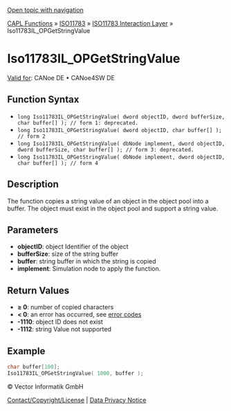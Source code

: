 [Open topic with navigation](../../../../../../CANoeDEFamily.htm#Topics/CAPLFunctions/ISO11783/ISOInteractionLayer/Functions/CAPLfunctionIso11783ILOPGetStringValue.md)

[CAPL Functions](../../../CAPLfunctions.md) » [ISO11783](../../CAPLfunctionsISO11783Overview.md) » [ISO11783 Interaction Layer](../CAPLfunctionsISOILOverview.md) » Iso11783IL_OPGetStringValue

# Iso11783IL_OPGetStringValue

[Valid for](../../../../Shared/FeatureAvailability.md):  CANoe DE • CANoe4SW DE

## Function Syntax

- `long Iso11783IL_OPGetStringValue( dword objectID, dword bufferSize, char buffer[] ); // form 1: deprecated.`
- `long Iso11783IL_OPGetStringValue( dword objectID, char buffer[] ); // form 2`
- `long Iso11783IL_OPGetStringValue( dbNode implement, dword objectID, dword bufferSize, char buffer[] ); // form 3: deprecated.`
- `long Iso11783IL_OPGetStringValue( dbNode implement, dword objectID, char buffer[] ); // form 4`

## Description

The function copies a string value of an object in the object pool into a buffer. The object must exist in the object pool and support a string value.

## Parameters

- **objectID**: object Identifier of the object
- **bufferSize**: size of the string buffer
- **buffer**: string buffer in which the string is copied
- **implement**: Simulation node to apply the function.

## Return Values

- **≥ 0**: number of copied characters
- **< 0**: an error has occurred, see [error codes](../../../CAPLfunctionsISOj1939ErrorCodes.md)
- **-1110**: object ID does not exist
- **-1112**: string Value not supported

## Example

```c
char buffer[100];
Iso11783IL_OPGetStringValue( 1000, buffer );
```

© Vector Informatik GmbH

[Contact/Copyright/License](../../../../Shared/ContactCopyrightLicense.md) | [Data Privacy Notice](https://www.vector.com/int/en/company/get-info/privacy-policy/)
